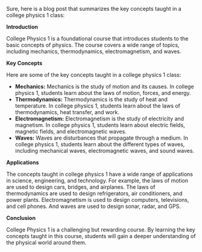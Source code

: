 Sure, here is a blog post that summarizes the key concepts taught in a college physics 1 class:

**Introduction**

College Physics 1 is a foundational course that introduces students to the basic concepts of physics. The course covers a wide range of topics, including mechanics, thermodynamics, electromagnetism, and waves.

**Key Concepts**

Here are some of the key concepts taught in a college physics 1 class:

* **Mechanics:** Mechanics is the study of motion and its causes. In college physics 1, students learn about the laws of motion, forces, and energy.
* **Thermodynamics:** Thermodynamics is the study of heat and temperature. In college physics 1, students learn about the laws of thermodynamics, heat transfer, and work.
* **Electromagnetism:** Electromagnetism is the study of electricity and magnetism. In college physics 1, students learn about electric fields, magnetic fields, and electromagnetic waves.
* **Waves:** Waves are disturbances that propagate through a medium. In college physics 1, students learn about the different types of waves, including mechanical waves, electromagnetic waves, and sound waves.

**Applications**

The concepts taught in college physics 1 have a wide range of applications in science, engineering, and technology. For example, the laws of motion are used to design cars, bridges, and airplanes. The laws of thermodynamics are used to design refrigerators, air conditioners, and power plants. Electromagnetism is used to design computers, televisions, and cell phones. And waves are used to design sonar, radar, and GPS.

**Conclusion**

College Physics 1 is a challenging but rewarding course. By learning the key concepts taught in this course, students will gain a deeper understanding of the physical world around them.